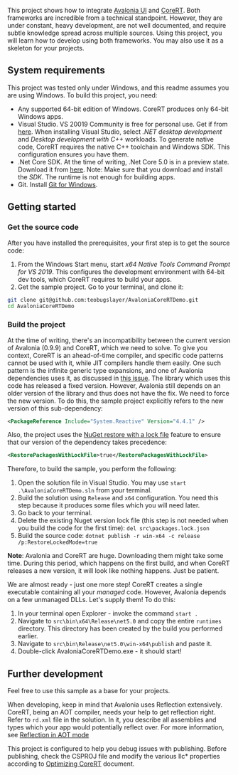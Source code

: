 This project shows how to integrate [Avalonia UI](https://avaloniaui.net) and [CoreRT](https://github.com/dotnet/corert). Both frameworks are incredible from a technical standpoint. However, they are under constant, heavy development, are not well documented, and require subtle knowledge spread across multiple sources.
Using this project, you will learn how to develop using both frameworks. You may also use it as a skeleton for your projects.

## System requirements
This project was tested only under Windows, and this readme assumes you are using Windows. To build this project, you need:

* Any supported 64-bit edition of Windows. CoreRT produces only 64-bit Windows apps.
* Visual Studio. VS 20019 Community is free for personal use. Get if from [here](https://visualstudio.microsoft.com).
When installing Visual Studio, select *.NET desktop development* and *Desktop development with C++* workloads. To generate native code, CoreRT requires the native C++ toolchain and Windows SDK. This configuration ensures you have them.
* .Net Core SDK. At the time of writing, .Net Core 5.0 is in a preview state. Download it from [here](https://dotnet.microsoft.com/download/dotnet/5.0). Note: Make sure that you download and install the *SDK*. The runtime is not enough for building apps.
* Git. Install [Git for Windows](https://git-scm.com/download/win).

## Getting started

### Get the source code
After you have installed the prerequisites, your first step is to get the source code:
1. From the Windows Start menu, start *x64 Native Tools Command Prompt for VS 2019*. This configures the development environment with 64-bit dev tools, which CoreRT requires to build your apps.
1. Get the sample project. Go to your terminal, and clone it:

```bash
git clone git@github.com:teobugslayer/AvaloniaCoreRTDemo.git
cd AvaloniaCoreRTDemo
```

### Build the project
At the time of writing, there's an incompatibility between the current version of Avalonia (0.9.9) and CoreRT, which we need to solve. To give you context, CoreRT is an ahead-of-time compiler, and specific code patterns cannot be used with it, while JIT compilers handle them easily. One such pattern is the infinite generic type expansions, and one of Avalonia dependencies uses it, as discussed in [this issue](https://github.com/dotnet/corert/issues/7920#issuecomment-568536702). The library which uses this code has released a fixed version. However, Avalonia still depends on an older version of the library and thus does not have the fix. We need to force the new version. To do this, the sample project explicitly refers to the new version of this sub-dependency:

```XML
<PackageReference Include="System.Reactive" Version="4.4.1" />
```

Also, the project uses the [NuGet restore with a lock file](https://devblogs.microsoft.com/nuget/enable-repeatable-package-restores-using-a-lock-file/) feature to ensure that our version of the dependency takes precedence:

```XML
<RestorePackagesWithLockFile>true</RestorePackagesWithLockFile>
```

Therefore, to build the sample, you perform the following:

1. Open the solution file in Visual Studio. You may use `start .\AvaloniaCoreRTDemo.sln` from your terminal.
1. Build the solution using `Release` and `x64` configuration. 
You need this step because it produces some files which you will need later.
1. Go back to your terminal.
1. Delete the existing Nuget version lock file (this step is not needed when you build the code for the first time): `del src\packages.lock.json`
1. Build the source code: `dotnet publish -r win-x64 -c release /p:RestoreLockedMode=true`

**Note**: Avalonia and CoreRT are huge. Downloading them might take some time. During this period, which happens on the first build, and when CoreRT releases a new version, it will look like nothing happens. Just be patient.

We are almost ready - just one more step! CoreRT creates a single executable containing all your *managed* code. However, Avalonia depends on a few unmanaged DLLs. Let's supply them! To do this:

1. In your terminal open Explorer - invoke the command `start .`
1. Navigate to `src\bin\x64\Release\net5.0` and copy the entire `runtimes` directory. This directory has been created by the build you performed earlier. 
1. Navigate to `src\bin\Release\net5.0\win-x64\publish` and paste it.
1. Double-click AvaloniaCoreRTDemo.exe - it should start!

## Further development

Feel free to use this sample as a base for your projects. 

When developing, keep in mind that Avalonia uses Reflection extensively. CoreRT, being an AOT compiler, needs your help to get reflection right. Refer to `rd.xml` file in the solution. In it, you describe all assemblies and types which your app would potentially reflect over. For more information, see [Reflection in AOT mode](https://github.com/dotnet/corert/blob/master/Documentation/using-corert/reflection-in-aot-mode.md)

This project is configured to help you debug issues with publishing. Before publishing, check the CSPROJ file and modify the various Ilc* properties according to [Optimizing CoreRT](https://github.com/dotnet/corert/blob/master/Documentation/using-corert/optimizing-corert.md) document.
